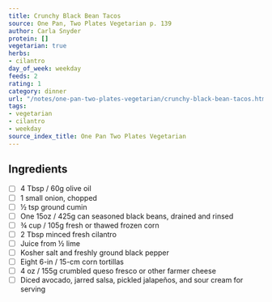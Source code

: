 ```yaml
---
title: Crunchy Black Bean Tacos
source: One Pan, Two Plates Vegetarian p. 139
author: Carla Snyder
protein: []
vegetarian: true
herbs:
- cilantro
day_of_week: weekday
feeds: 2
rating: 1
category: dinner
url: "/notes/one-pan-two-plates-vegetarian/crunchy-black-bean-tacos.html"
tags:
- vegetarian
- cilantro
- weekday
source_index_title: One Pan Two Plates Vegetarian
---
```


## Ingredients

- [ ] 4 Tbsp / 60g olive oil
- [ ] 1 small onion, chopped
- [ ] ½ tsp ground cumin
- [ ] One 15oz / 425g can seasoned black beans, drained and rinsed
- [ ] ¾ cup / 105g fresh or thawed frozen corn
- [ ] 2 Tbsp minced fresh cilantro
- [ ] Juice from ½ lime
- [ ] Kosher salt and freshly ground black pepper
- [ ] Eight 6-in / 15-cm corn tortillas
- [ ] 4 oz / 155g crumbled queso fresco or other farmer cheese
- [ ] Diced avocado, jarred salsa, pickled jalapeños, and sour cream for serving
